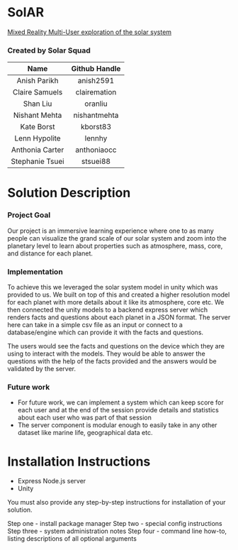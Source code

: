 # SolAR

[ Mixed Reality Multi-User exploration of the solar system ](https://github.com/amnh/HackTheSolarSystem/wiki/A-Mixed-Reality-Solar-System)

### Created by Solar Squad 

| Name            | Github Handle |
| :-------------: |:-------------:|
| Anish Parikh | anish2591 |
| Claire Samuels | clairemation |
| Shan Liu | oranliu |
| Nishant Mehta | nishantmehta |
| Kate Borst | kborst83 |
| Lenn Hypolite | lennhy |
| Anthonia Carter | anthoniaocc |
| Stephanie Tsuei | stsuei88 |

# Solution Description

### Project Goal
Our project is an immersive learning experience where one to as many people can visualize the grand scale of our solar system and zoom into the planetary level to learn about properties such as atmosphere, mass, core, and distance for each planet.

### Implementation
To achieve this we leveraged the solar system model in unity which was provided to us. We built on top of this and created a higher resolution model for each planet with more details about it like its atmosphere, core etc. We then connected the unity models to a backend express server which renders facts and questions about each planet in a JSON format. The server here can take in a simple csv file as an input or connect to a database/engine which can provide it with the facts and questions. 

The users would see the facts and questions on the device which they are using to interact with the models. They would be able to answer the questions with the help of the facts provided and the answers would be validated by the server. 

### Future work 
* For future work, we can implement a system which can keep score for each user and at the end of the session provide details and statistics about each user who was part of that session 
* The server component is modular enough to easily take in any other dataset like marine life, geographical data etc.

# Installation Instructions
* Express Node.js server
* Unity


You must also provide any step-by-step instructions for installation of your solution.

Step one - install package manager
Step two - special config instructions
Step three - system administration notes
Step four - command line how-to, listing descriptions of all optional arguments
